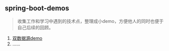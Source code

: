 
## spring-boot-demos
> 收集工作和学习中遇到的技术点，整理成小demo，方便他人的同时也便于自己后续的回顾。
> 
>
1. [双数据源demo](./spring-boot-double-datasource/doubleDataSource.md) 
2. ......

